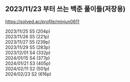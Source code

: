 ## 2023/11/23 부터 쓰는 백준 풀이들(저장용)
https://solved.ac/profile/minjun0611

2023/11/25  S5  (204p)  
2023/11/26  S5  (221p)  
2023/11/27  S5  (239p)  
2023/11/29  S5  (283p)  
2023/12/01  S4  (332p)  
2024/01/15  S4  (377p)  
2024/01/21  S3  (405p)  
2024/02/11  S2  (501p)  
2024/02/23  S2  (616p)  
